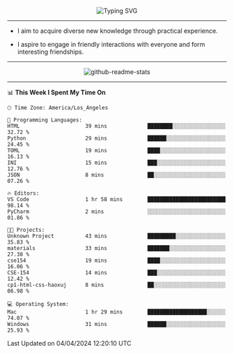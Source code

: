 <p align="center">
  <img src="https://readme-typing-svg.demolab.com?font=Fira+Code&weight=500&size=32&duration=2500&pause=1600&center=true&vCenter=true&random=false&width=1024&height=64&lines=Hi+there+%F0%9F%91%8B;I'm+delighted+you+could+make+it+here+%F0%9F%8E%89;I'm+Harry%2C+a+college+student+still+finding+my+way" alt="Typing SVG" />
</p>


---


- I aim to acquire diverse new knowledge through practical experience.

- I aspire to engage in friendly interactions with everyone and form interesting friendships.


---


<p align="center">
  <img src="https://github-readme-stats.vercel.app/api?username=Harry-Jing&show_icons=true" alt="github-readme-stats"/>
</p>


---

<!--START_SECTION:waka-->
📊 **This Week I Spent My Time On** 

```text
🕑︎ Time Zone: America/Los_Angeles

💬 Programming Languages: 
HTML                     39 mins             ████████░░░░░░░░░░░░░░░░░   32.72 % 
Python                   29 mins             ██████░░░░░░░░░░░░░░░░░░░   24.45 % 
TOML                     19 mins             ████░░░░░░░░░░░░░░░░░░░░░   16.13 % 
INI                      15 mins             ███░░░░░░░░░░░░░░░░░░░░░░   12.76 % 
JSON                     8 mins              ██░░░░░░░░░░░░░░░░░░░░░░░   07.26 % 

🔥 Editors: 
VS Code                  1 hr 58 mins        █████████████████████████   98.14 % 
PyCharm                  2 mins              ░░░░░░░░░░░░░░░░░░░░░░░░░   01.86 % 

🐱‍💻 Projects: 
Unknown Project          43 mins             █████████░░░░░░░░░░░░░░░░   35.83 % 
materials                33 mins             ███████░░░░░░░░░░░░░░░░░░   27.38 % 
cse154                   19 mins             ████░░░░░░░░░░░░░░░░░░░░░   16.06 % 
CSE-154                  14 mins             ███░░░░░░░░░░░░░░░░░░░░░░   12.42 % 
cp1-html-css-haoxuj      8 mins              ██░░░░░░░░░░░░░░░░░░░░░░░   06.98 % 

💻 Operating System: 
Mac                      1 hr 29 mins        ███████████████████░░░░░░   74.07 % 
Windows                  31 mins             ██████░░░░░░░░░░░░░░░░░░░   25.93 % 
```


 Last Updated on 04/04/2024 12:20:10 UTC
<!--END_SECTION:waka-->
